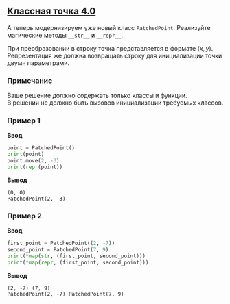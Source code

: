 ## [Классная точка 4.0](../../../solutions/5.2/52_b.py)

А теперь модернизируем уже новый класс `PatchedPoint`. Реализуйте магические методы `__str__` и `__repr__`.

При преобразовании в строку точка представляется в формате $(x, y)$.\
Репрезентация же должна возвращать строку для инициализации точки двумя параметрами.

### Примечание

Ваше решение должно содержать только классы и функции.\
В решении не должно быть вызовов инициализации требуемых классов.

### Пример 1

__Ввод__
```python
point = PatchedPoint()
print(point)
point.move(2, -3)
print(repr(point))
```

__Вывод__
```plaintext
(0, 0)
PatchedPoint(2, -3)
```

### Пример 2

__Ввод__
```python
first_point = PatchedPoint((2, -7))
second_point = PatchedPoint(7, 9)
print(*map(str, (first_point, second_point)))
print(*map(repr, (first_point, second_point)))
```

__Вывод__
```plaintext
(2, -7) (7, 9)
PatchedPoint(2, -7) PatchedPoint(7, 9)
```